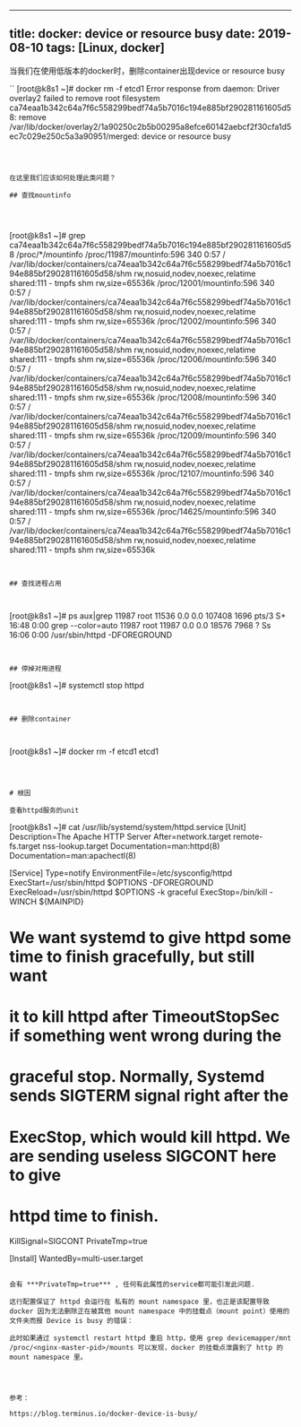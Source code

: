 
---
title: docker: device or resource busy
date: 2019-08-10
tags: [Linux, docker]
---

当我们在使用低版本的docker时，删除container出现device or resource busy

``
[root@k8s1 ~]# docker rm -f etcd1
Error response from daemon: Driver overlay2 failed to remove root filesystem ca74eaa1b342c64a7f6c558299bedf74a5b7016c194e885bf290281161605d58: remove /var/lib/docker/overlay2/1a90250c2b5b00295a8efce60142aebcf2f30cfa1d5ec7c029e250c5a3a90951/merged: device or resource busy
```



在这里我们应该如何处理此类问题？

## 查找mountinfo




```
[root@k8s1 ~]# grep ca74eaa1b342c64a7f6c558299bedf74a5b7016c194e885bf290281161605d58 /proc/*/mountinfo
/proc/11987/mountinfo:596 340 0:57 / /var/lib/docker/containers/ca74eaa1b342c64a7f6c558299bedf74a5b7016c194e885bf290281161605d58/shm rw,nosuid,nodev,noexec,relatime shared:111 - tmpfs shm rw,size=65536k
/proc/12001/mountinfo:596 340 0:57 / /var/lib/docker/containers/ca74eaa1b342c64a7f6c558299bedf74a5b7016c194e885bf290281161605d58/shm rw,nosuid,nodev,noexec,relatime shared:111 - tmpfs shm rw,size=65536k
/proc/12002/mountinfo:596 340 0:57 / /var/lib/docker/containers/ca74eaa1b342c64a7f6c558299bedf74a5b7016c194e885bf290281161605d58/shm rw,nosuid,nodev,noexec,relatime shared:111 - tmpfs shm rw,size=65536k
/proc/12006/mountinfo:596 340 0:57 / /var/lib/docker/containers/ca74eaa1b342c64a7f6c558299bedf74a5b7016c194e885bf290281161605d58/shm rw,nosuid,nodev,noexec,relatime shared:111 - tmpfs shm rw,size=65536k
/proc/12008/mountinfo:596 340 0:57 / /var/lib/docker/containers/ca74eaa1b342c64a7f6c558299bedf74a5b7016c194e885bf290281161605d58/shm rw,nosuid,nodev,noexec,relatime shared:111 - tmpfs shm rw,size=65536k
/proc/12009/mountinfo:596 340 0:57 / /var/lib/docker/containers/ca74eaa1b342c64a7f6c558299bedf74a5b7016c194e885bf290281161605d58/shm rw,nosuid,nodev,noexec,relatime shared:111 - tmpfs shm rw,size=65536k
/proc/12107/mountinfo:596 340 0:57 / /var/lib/docker/containers/ca74eaa1b342c64a7f6c558299bedf74a5b7016c194e885bf290281161605d58/shm rw,nosuid,nodev,noexec,relatime shared:111 - tmpfs shm rw,size=65536k
/proc/14625/mountinfo:596 340 0:57 / /var/lib/docker/containers/ca74eaa1b342c64a7f6c558299bedf74a5b7016c194e885bf290281161605d58/shm rw,nosuid,nodev,noexec,relatime shared:111 - tmpfs shm rw,size=65536k
```


## 查找进程占用



```
[root@k8s1 ~]# ps aux|grep 11987
root     11536  0.0  0.0 107408  1696 pts/3    S+   16:48   0:00 grep --color=auto 11987
root     11987  0.0  0.0  18576  7968 ?        Ss   16:06   0:00 /usr/sbin/httpd -DFOREGROUND
```


## 停掉对用进程

```
[root@k8s1 ~]# systemctl stop httpd
```


## 删除container



```
[root@k8s1 ~]# docker rm -f etcd1
etcd1
```



# 根因

查看httpd服务的unit
```
[root@k8s1 ~]# cat /usr/lib/systemd/system/httpd.service 
[Unit]
Description=The Apache HTTP Server
After=network.target remote-fs.target nss-lookup.target
Documentation=man:httpd(8)
Documentation=man:apachectl(8)

[Service]
Type=notify
EnvironmentFile=/etc/sysconfig/httpd
ExecStart=/usr/sbin/httpd $OPTIONS -DFOREGROUND
ExecReload=/usr/sbin/httpd $OPTIONS -k graceful
ExecStop=/bin/kill -WINCH ${MAINPID}
# We want systemd to give httpd some time to finish gracefully, but still want
# it to kill httpd after TimeoutStopSec if something went wrong during the
# graceful stop. Normally, Systemd sends SIGTERM signal right after the
# ExecStop, which would kill httpd. We are sending useless SIGCONT here to give
# httpd time to finish.
KillSignal=SIGCONT
PrivateTmp=true

[Install]
WantedBy=multi-user.target


```

会有 ***PrivateTmp=true*** , 任何有此属性的service都可能引发此问题.

这行配置保证了 httpd 会运行在 私有的 mount namespace 里，也正是该配置导致 docker 因为无法删除正在被其他 mount namespace 中的挂载点（mount point）使用的文件夹而报 Device is busy 的错误：

此时如果通过 systemctl restart httpd 重启 http，使用 grep devicemapper/mnt /proc/<nginx-master-pid>/mounts 可以发现，docker 的挂载点泄露到了 http 的 mount namespace 里。




参考：

https://blog.terminus.io/docker-device-is-busy/
